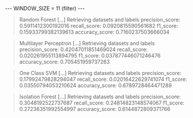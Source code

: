 
 --- WINDOW_SIZE = 11 (filter) --- 


> Random Forest
[...] Retrieving datasets and labels
precision_score: 0.5911412300192016
recall_score: 0.0920815590561682
f1_score: 0.15933799382139613
accuracy_score: 0.7160237503666034


> Multilayer Perceptron
[...] Retrieving datasets and labels
precision_score: 0.42047011851469024
recall_score: 0.020261955113894795
f1_score: 0.037877446071246476
accuracy_score: 0.705451959737263


> One Class SVM
[...] Retrieving datasets and labels
precision_score: 0.17992479828294047
recall_score: 0.02016422629741074
f1_score: 0.03550794053210624
accuracy_score: 0.6789728464471289


> Isolation Forest
[...] Retrieving datasets and labels
precision_score: 0.3048192522737687
recall_score: 0.24814823148574067
f1_score: 0.27236351992554997
accuracy_score: 0.6144872809371766

